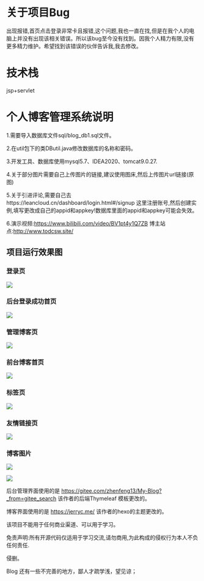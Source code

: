 # 关于项目Bug
出现报错,首页点击登录非常卡且报错,这个问题,我也一直在找,但是在我个人的电脑上并没有出现该相关错误。所以该bug至今没有找到。因我个人精力有限,没有更多精力维护。希望找到该错误的伙伴告诉我,我去修改。
# 技术栈
jsp+servlet
# 个人博客管理系统说明

1.需要导入数据库文件sql/blog_db1.sql文件。

2.在util包下的类DButil.java修改数据库的名称和密码。

3.开发工具、数据库使用mysql5.7、IDEA2020、tomcat9.0.27.

4.关于部分图片需要自己上传图片的链接,建议使用图床,然后上传图片url链接(原图)

5.关于引进评论,需要自己去https://leancloud.cn/dashboard/login.html#/signup 这里注册账号,然后创建实例,填写更改成自己的appid和appkey!数据库里面的appid和appkey可能会失效。

6.演示视频:https://www.bilibili.com/video/BV1pt4y1Q7ZB 博主站点:http://www.todcsw.site/
## 项目运行效果图

### 登录页

![](https://s1.ax1x.com/2020/06/25/N0cl5R.png)

### 后台登录成功首页

![](https://s1.ax1x.com/2020/06/25/N0ciUs.png)

### 管理博客页

![](https://s1.ax1x.com/2020/06/25/N0cyxf.png)



### 前台博客首页

![](https://s1.ax1x.com/2020/06/25/N0cgsS.png)

### 标签页

![](https://s1.ax1x.com/2020/06/25/N0cXdJ.png)

### 友情链接页

![](https://s1.ax1x.com/2020/06/25/N0cbsU.png)

### 博客图片

![](https://s1.ax1x.com/2020/06/25/N0cfaj.png)

![](https://s1.ax1x.com/2020/06/25/N0chIs.png)



后台管理界面使用的是 https://gitee.com/zhenfeng13/My-Blog?_from=gitee_search 该作者的后端Thymeleaf 模板更改的。

博客界面使用的是 https://jerryc.me/ 该作者的hexo的主题更改的。

该项目不能用于任何商业渠道、可以用于学习。

免责声明:所有开源代码仅适用于学习交流,请勿商用,为此构成的侵权行为本人不负任何责任.

侵删。

Blog 还有一些不完善的地方，鄙人才疏学浅，望见谅；





